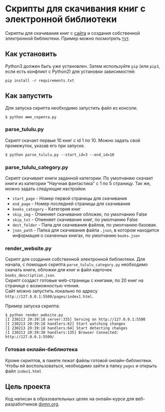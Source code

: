 # Скрипты для скачивания книг с электронной библиотеки
Скрипты для скачивания книг с [сайта](https://tululu.org/) и создания собственной электронной библиотеки.
Пример можно посмотреть [тут](https://0viktory0.github.io/biblio/pages/index1.html).

## Как установить
Python3 должен быть уже установлен.
Затем используйте `pip` (или `pip3`, если есть конфликт с Python2) для установки зависимостей:
```
pip install -r requirements.txt
```

## Как запустить
Для запуска скрипта необходимо запустить файл из консоли.
```
$ python имя_скрипта.py
```

### parse_tululu.py
Скрипт скачает первые 10 книг с id 1 по 10.
Можно задать свой промежуток, указав его при запуске.
```
$ python parse_tululu.py --start_id=3 --end_id=10
```

### parse_tululu_category.py
Скрипт скачивает книги заданной категории. По умолчанию скачает книги из категории "Научная фантастика" с 1 по 5 страницу. 
Так же, можно задать следующие настройки:

- `start_page` - Номер первой страницы для скачивания
- `end_page` - Номер последней страницы для скачивания 
- `books_category` - Категория книг
- `skip_img` - Отменяет скачивание обложек, по умолчанию False
- `skip_txt` - Отменяет скачивание книг, по умолчанию False
- `dest_folder` - Папа для скачивания файлов, по умолчанию базовая.
- `json_path` - Папка для скачивания файла `.json`, в котором находится информация о скаченных книгах, по умолчанию `books.json`

### render_website.py
Скрипт для создания собственной электронной библиотеки.
Для начала, с помощью скрипта `parse_tululu_category.py` необходимо скачать книги, обложки для 
книг и файл карточек `books_description.json`.<br>
Скрипт создаст готовые web-страницы с книгами, по 20 книг на странице с возможностью чтения.<br>
Сайт можно запустить локально по адресу `http://127.0.0.1:5500/pages/index1.html`.

Пример запуска скрипта:
```
$ python render_website.py
[I 230213 20:39:18 server:335] Serving on http://127.0.0.1:5500
[I 230213 20:39:18 handlers:62] Start watching changes
[I 230213 20:39:18 handlers:64] Start detecting changes
[I 230213 20:39:30 handlers:135] Browser Connected: http://127.0.0.1:5500/
```
### Готовая онлайн-библиотека
Кроме скриптов, в пакете лежат файлы готовой онлайн-библиотеки. Чтобы ей воспользоваться,
необходимо зайти в папку `pages` и открыть файл `index1.html`


## Цель проекта
Код написан в образовательных целях на онлайн-курсе для веб-разработчиков [dvmn.org](https://dvmn.org/).
